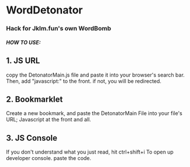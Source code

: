 # WordDetonator

### Hack for Jklm.fun's own WordBomb

##### HOW TO USE:

## 1. JS URL

copy the DetonatorMain.js file and paste it into your browser's search bar.
Then, add "javascript:" to the front. if not, you will be redirected.

## 2. Bookmarklet
Create a new bookmark, and paste the DetonatorMain File into your file's URL; Javascript at the front and all.

## 3. JS Console

If you don't understand what you just read, hit ctrl+shift+i To open up developer console. paste the code.
